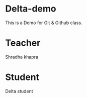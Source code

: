 # Delta-demo
This is a Demo for Git &amp; Github class.

# Teacher
Shradha khapra

# Student
Delta student

